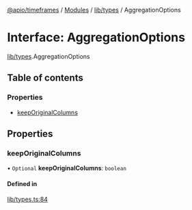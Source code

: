 [@apio/timeframes](../README.md) / [Modules](../modules.md) / [lib/types](../modules/lib_types.md) / AggregationOptions

# Interface: AggregationOptions

[lib/types](../modules/lib_types.md).AggregationOptions

## Table of contents

### Properties

- [keepOriginalColumns](lib_types.AggregationOptions.md#keeporiginalcolumns)

## Properties

### keepOriginalColumns

• `Optional` **keepOriginalColumns**: `boolean`

#### Defined in

[lib/types.ts:84](https://github.com/fatmatto/timeframes/blob/92e131e/src/lib/types.ts#L84)

